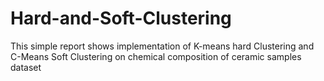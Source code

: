 # Hard-and-Soft-Clustering
This simple report shows implementation of K-means hard Clustering and C-Means Soft Clustering on chemical composition of ceramic samples dataset
